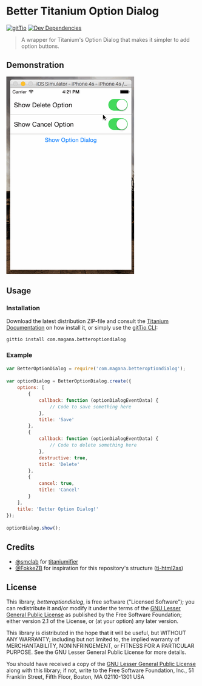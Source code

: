 # Better Titanium Option Dialog

[![gitTio](http://gitt.io/badge.svg)](http://gitt.io/component/com.magana.betteroptiondialog)
[![Dev Dependencies](https://david-dm.org/adammagana/ti-better-option-dialog/dev-status.svg?style=flat-square)](https://david-dm.org/adammagana/ti-better-option-dialog#info=devDependencies)

> A wrapper for Titanium's Option Dialog that makes it simpler to add option buttons.

## Demonstration

![Demonstration](demonstration.gif)

## Usage

### Installation

Download the latest distribution ZIP-file and consult the [Titanium Documentation](http://docs.appcelerator.com/titanium/latest/#!/guide/Using_a_Module) on how install it, or simply use the [gitTio CLI](http://gitt.io/cli):

```bash
gittio install com.magana.betteroptiondialog
```

### Example

```javascript
var BetterOptionDialog = require('com.magana.betteroptiondialog');

var optionDialog = BetterOptionDialog.create({
    options: [
        {
            callback: function (optionDialogEventData) {
                // Code to save something here
            },
            title: 'Save'
        },
        {
            callback: function (optionDialogEventData) {
                // Code to delete something here
            },
            destructive: true,
            title: 'Delete'
        },
        {
            cancel: true,
            title: 'Cancel'
        }
    ],
    title: 'Better Option Dialog!'
});

optionDialog.show();
```

## Credits

* [@smclab](https://github.com/smclab/titaniumifier) for [titaniumifier](https://github.com/smclab/titaniumifier)
* [@FokkeZB](https://github.com/FokkeZB) for inspiration for this repository's structure ([ti-html2as](https://github.com/FokkeZB/ti-html2as))

## License

This library, *betteroptiondialog*, is free software ("Licensed Software"); you can
redistribute it and/or modify it under the terms of the [GNU Lesser General
Public License](http://www.gnu.org/licenses/lgpl-2.1.html) as published by the
Free Software Foundation; either version 2.1 of the License, or (at your
option) any later version.

This library is distributed in the hope that it will be useful, but WITHOUT ANY
WARRANTY; including but not limited to, the implied warranty of MERCHANTABILITY,
NONINFRINGEMENT, or FITNESS FOR A PARTICULAR PURPOSE. See the GNU Lesser General
Public License for more details.

You should have received a copy of the [GNU Lesser General Public
License](http://www.gnu.org/licenses/lgpl-2.1.html) along with this library; if
not, write to the Free Software Foundation, Inc., 51 Franklin Street, Fifth
Floor, Boston, MA 02110-1301 USA
